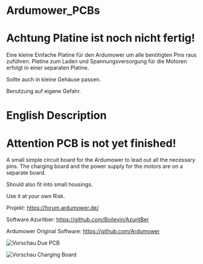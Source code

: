 # Ardumower_PCBs

# Achtung Platine ist noch nicht fertig!

Eine kleine Einfache Platine für den Ardumower um alle benötigten Pins raus zuführen.
Platine zum Laden und Spannungsversorgung für die Motoren erfolgt in einer separaten Platine.

Sollte auch in kleine Gehäuse passen.

Benutzung auf eigene Gefahr.

# English Description

# Attention PCB is not yet finished!

A small simple circuit board for the Ardumower to lead out all the necessary pins.
The charging board and the power supply for the motors are on a separate board.

Should also fit into small housings.

Use it at your own Risk.

Projekt: https://forum.ardumower.de/

Software Azuritber: https://github.com/Boilevin/AzuritBer

Ardumower Original Software: https://github.com/Ardumower

![Vorschau Due PCB](https://github.com/Starsurfer78/Ardumower_PCBs/blob/main/Simple%20PCB/Images/Ardumower_PCB_oben.png)

![Vorschau Charging Board](https://github.com/Starsurfer78/Ardumower_PCBs/blob/main/charge_pcb/charge_pcb.png)

